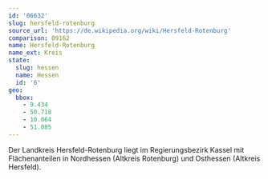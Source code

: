 ```yaml
---
id: '06632'
slug: hersfeld-rotenburg
source_url: 'https://de.wikipedia.org/wiki/Hersfeld-Rotenburg'
comparison: 09162
name: Hersfeld-Rotenburg
name_ext: Kreis
state:
  slug: hessen
  name: Hessen
  id: '6'
geo:
  bbox:
    - 9.434
    - 50.718
    - 10.064
    - 51.085
---
```


Der Landkreis Hersfeld-Rotenburg liegt im Regierungsbezirk Kassel mit Flächenanteilen in Nordhessen (Altkreis Rotenburg) und Osthessen (Altkreis Hersfeld).
